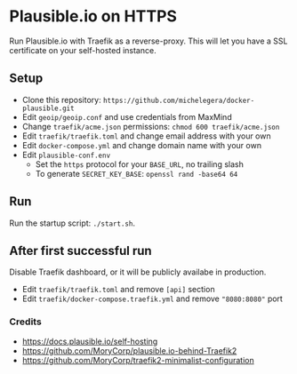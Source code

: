 # Plausible.io on HTTPS

Run Plausible.io with Traefik as a reverse-proxy. This will let you have a SSL
certificate on your self-hosted instance.

## Setup

- Clone this repository: `https://github.com/michelegera/docker-plausible.git`
- Edit `geoip/geoip.conf` and use credentials from MaxMind
- Change `traefik/acme.json` permissions: `chmod 600 traefik/acme.json`
- Edit `traefik/traefik.toml` and change email address with your own
- Edit `docker-compose.yml` and change domain name with your own
- Edit `plausible-conf.env`
  - Set the `https` protocol for your `BASE_URL`, no trailing slash
  - To generate `SECRET_KEY_BASE`: `openssl rand -base64 64`

## Run

Run the startup script: `./start.sh`.

## After first successful run

Disable Traefik dashboard, or it will be publicly availabe in production.

- Edit `traefik/traefik.toml` and remove `[api]` section
- Edit `traefik/docker-compose.traefik.yml` and remove `"8080:8080"` port

### Credits

- https://docs.plausible.io/self-hosting
- https://github.com/MoryCorp/plausible.io-behind-Traefik2
- https://github.com/MoryCorp/traefik2-minimalist-configuration
